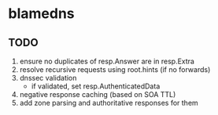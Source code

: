 # blamedns

## TODO

1. ensure no duplicates of resp.Answer are in resp.Extra
1. resolve recursive requests using root.hints (if no forwards)
1. dnssec validation
    * if validated, set resp.AuthenticatedData
1. negative response caching (based on SOA TTL)
1. add zone parsing and authoritative responses for them
